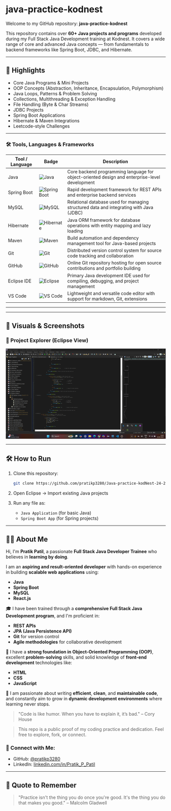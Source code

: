 # java-practice-kodnest

Welcome to my GitHub repository: **java-practice-kodnest**

This repository contains over **60+ Java projects and programs** developed during my Full Stack Java Development training at Kodnest. It covers a wide range of core and advanced Java concepts — from fundamentals to backend frameworks like Spring Boot, JDBC, and Hibernate.

---

## 🚀 Highlights

- Core Java Programs & Mini Projects
- OOP Concepts (Abstraction, Inheritance, Encapsulation, Polymorphism)
- Java Loops, Patterns & Problem Solving
- Collections, Multithreading & Exception Handling
- File Handling (Byte & Char Streams)
- JDBC Projects
- Spring Boot Applications
- Hibernate & Maven Integrations
- Leetcode-style Challenges

---

### 🛠️ Tools, Languages & Frameworks

| Tool / Language | Badge | Description |
|------------------|--------|-------------|
| Java             | ![Java](https://img.shields.io/badge/Java-ED8B00?style=for-the-badge&logo=java&logoColor=white) | Core backend programming language for object-oriented design and enterprise-level development |
| Spring Boot      | ![Spring Boot](https://img.shields.io/badge/Spring_Boot-6DB33F?style=for-the-badge&logo=spring-boot&logoColor=white) | Rapid development framework for REST APIs and enterprise backend services |
| MySQL            | ![MySQL](https://img.shields.io/badge/MySQL-00758F?style=for-the-badge&logo=mysql&logoColor=white) | Relational database used for managing structured data and integrating with Java (JDBC) |
| Hibernate        | ![Hibernate](https://img.shields.io/badge/Hibernate-59666C?style=for-the-badge&logo=hibernate&logoColor=white) | Java ORM framework for database operations with entity mapping and lazy loading |
| Maven            | ![Maven](https://img.shields.io/badge/Maven-C71A36?style=for-the-badge&logo=apachemaven&logoColor=white) | Build automation and dependency management tool for Java-based projects |
| Git              | ![Git](https://img.shields.io/badge/Git-F05032?style=for-the-badge&logo=git&logoColor=white) | Distributed version control system for source code tracking and collaboration |
| GitHub           | ![GitHub](https://img.shields.io/badge/GitHub-181717?style=for-the-badge&logo=github&logoColor=white) | Online Git repository hosting for open source contributions and portfolio building |
| Eclipse IDE      | ![Eclipse](https://img.shields.io/badge/Eclipse-2C2255?style=for-the-badge&logo=eclipse-ide&logoColor=white) | Primary Java development IDE used for compiling, debugging, and project management |
| VS Code          | ![VS Code](https://img.shields.io/badge/VS%20Code-007ACC?style=for-the-badge&logo=visual-studio-code&logoColor=white) | Lightweight and versatile code editor with support for markdown, Git, extensions |

---


---

## 📸 Visuals & Screenshots

### 📌 Project Explorer (Eclipse View)
![Eclipse View](Readme_images/eclipse_project_explorer.png)


---

## 🛠️ How to Run

1. Clone this repository:
   ```bash
   git clone https://github.com/pratikp3280/Java-practice-kodNest-24-25.git
   ```

2. Open Eclipse → Import existing Java projects

3. Run any file as:
   - `Java Application` (for basic Java)
   - `Spring Boot App` (for Spring projects)

---

## 👨‍💻 About Me

Hi, I'm **Pratik Patil**, a passionate **Full Stack Java Developer Trainee** who believes in **learning by doing**.

I am an **aspiring and result-oriented developer** with hands-on experience in building **scalable web applications** using:

- **Java**
- **Spring Boot**
- **MySQL**
- **React.js**

🎓 I have been trained through a **comprehensive Full Stack Java Development program**, and I'm proficient in:

- **REST APIs**
- **JPA (Java Persistence API)**
- **Git** for version control
- **Agile methodologies** for collaborative development

🧠 I have a **strong foundation in Object-Oriented Programming (OOP)**, excellent **problem-solving** skills, and solid knowledge of **front-end development** technologies like:

- **HTML**
- **CSS**
- **JavaScript**

🚀 I am passionate about writing **efficient**, **clean**, and **maintainable code**, and constantly aim to grow in **dynamic development environments** where learning never stops.

> "Code is like humor. When you have to explain it, it’s bad." – Cory House


> This repo is a public proof of my coding practice and dedication. Feel free to explore, fork, or connect.

### 🔗 Connect with Me:
- GitHub: [@pratikp3280](https://github.com/YOUR_USERNAME)
- LinkedIn: [linkedin.com/in/Pratik_P_Patil](https://www.linkedin.com/in/pratik-p-patil-1485aa1bb/)

---

## 💬 Quote to Remember

> "Practice isn't the thing you do once you're good. It's the thing you do that makes you good." – Malcolm Gladwell
